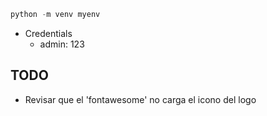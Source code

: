 ```py
python -m venv myenv
```

-   Credentials
    -   admin: 123

## TODO

-   Revisar que el 'fontawesome' no carga el icono del logo
